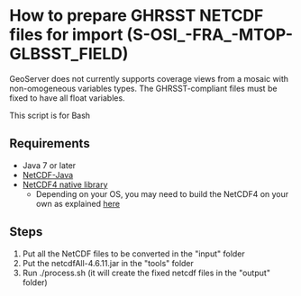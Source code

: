 # How to prepare GHRSST NETCDF files for import (S-OSI_-FRA_-MTOP-GLBSST_FIELD)

GeoServer does not currently supports coverage views from a mosaic with non-omogeneous variables types.
The GHRSST-compliant files must be fixed to have all float variables.

This script is for Bash

## Requirements

* Java 7 or later
* [NetCDF-Java](https://artifacts.unidata.ucar.edu/repository/unidata-releases/edu/ucar/netcdfAll/4.6.11/netcdfAll-4.6.11.jar)
* [NetCDF4 native library](https://www.unidata.ucar.edu/software/netcdf/docs/getting_and_building_netcdf.html)
  * Depending on your OS, you may need to build the NetCDF4 on your own as explained [here]( https://www.unidata.ucar.edu/software/netcdf/docs/getting_and_building_netcdf.html#build_default)

## Steps

1. Put all the NetCDF files to be converted in the "input" folder
1. Put the netcdfAll-4.6.11.jar in the "tools" folder
1. Run ./process.sh (it will create the fixed netcdf files in the "output" folder)

